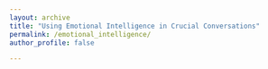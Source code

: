 ```yaml
---
layout: archive
title: "Using Emotional Intelligence in Crucial Conversations"
permalink: /emotional_intelligence/
author_profile: false

---
```


